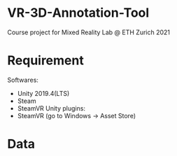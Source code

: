 # VR-3D-Annotation-Tool
Course project for Mixed Reality Lab @ ETH Zurich 2021
# Requirement 
Softwares: 
- Unity 2019.4(LTS)
- Steam 
- SteamVR
Unity plugins: 
- SteamVR (go to Windows -> Asset Store)

# Data

